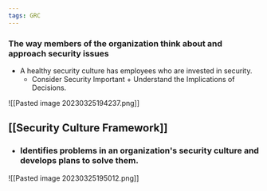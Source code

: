 ```yaml
---
tags: GRC
---
```


### The way members of the organization think about and approach security issues
- A healthy security culture has employees who are invested in security.
	- Consider Security Important + Understand the Implications of Decisions.

![[Pasted image 20230325194237.png]]

## [[Security Culture Framework]]
- ### Identifies problems in an organization's security culture and develops plans to solve them.

![[Pasted image 20230325195012.png]]
